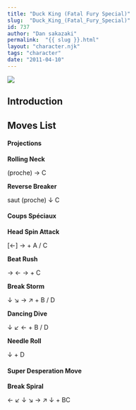```yaml
---
title: "Duck King (Fatal Fury Special)"
slug:  "Duck_King_(Fatal_Fury_Special)"
id: 737
author: "Dan sakazaki"
permalink:  "{{ slug }}.html"
layout: "character.njk"
tags: "character"
date: "2011-04-10"
---
```


![](/images/Ffspduck.PNG)  

## Introduction

## Moves List

#### Projections

**Rolling Neck**

(proche) → C

**Reverse Breaker**

saut (proche) ↓ C

#### Coups Spéciaux

**Head Spin Attack**

\[←\] → + A / C

**Beat Rush**

→ ← → + C

**Break Storm**

↓ ↘ → ↗ + B / D

**Dancing Dive**

↓ ↙ ← + B / D

**Needle Roll**

↓ + D

#### Super Desperation Move

**Break Spiral**

← ↙ ↓ ↘ → ↗ ↓ + BC
